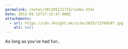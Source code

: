 ```yaml
---
permalink: /notes/201205121715/index.html
date: 2012-05-12T17:15:47.000Z
attachments:
  - url: https://cdn.rknight.me/site/2025/12769247.jpg
    alt: null
---
```


As long as you've had fun..

